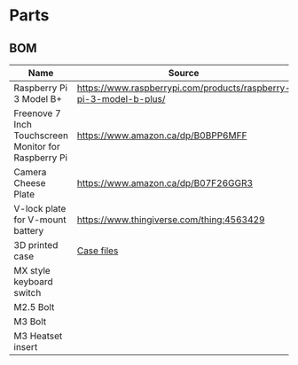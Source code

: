 # Parts

## BOM
| Name | Source          | Quantity |
| ------- | ------------------ | -------- |
| Raspberry Pi 3 Model B+   | https://www.raspberrypi.com/products/raspberry-pi-3-model-b-plus/   | 1   |
| Freenove 7 Inch Touchscreen Monitor for Raspberry Pi   | https://www.amazon.ca/dp/B0BPP6MFF   | 1   |
| Camera Cheese Plate   | https://www.amazon.ca/dp/B07F26GGR3   | 1   |
| V-lock plate for V-mount battery   | https://www.thingiverse.com/thing:4563429   | 1   |
| 3D printed case   | [Case files](case/tlt-case.scad)  | 1   |
| MX style keyboard switch   |    | 8   |
| M2.5 Bolt   |    | 4   |
| M3 Bolt   |    | 4   |
| M3 Heatset insert   |    | 4   |
